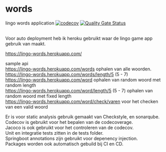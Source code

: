 # words
lingo words application
[![codecov](https://codecov.io/gh/jacocloeteHU/words/branch/master/graph/badge.svg?token=01QIR7QIV6)](https://codecov.io/gh/jacocloeteHU/words)
[![Quality Gate Status](https://sonarcloud.io/api/project_badges/measure?project=com.lingo%3Awords&metric=alert_status)](https://sonarcloud.io/dashboard?id=com.lingo%3Awords)

<br/>
Voor auto  deployment heb ik heroku gebruikt waar de lingo game app gebruik van maakt.<br/>

https://lingo-words.herokuapp.com/<br/>

sample api <br/>
https://lingo-words.herokuapp.com/words ophalen van alle woorden.<br/>
https://lingo-words.herokuapp.com/words/length/5    (5 - 7) <br/>
https://lingo-words.herokuapp.com/word            ophalen van random woord met random length <br/>
https://lingo-words.herokuapp.com/word/length/5     (5 - 7) ophalen van random woord met fixed length <br/>
https://lingo-words.herokuapp.com/word/check/varen  voor het checken van een valid woord<br/>

Er is voor static analysis gebruik gemaakt van Checkstyle, en sonarqube.<br/>
Codecov is gebruikt voor het bepalen van de codecoverage.<br/>
Jacoco is ook gebruikt voor het controleren van de codecov.<br/>
Unit en integratie tests zitten in de tests folder. <br/>
Springboot annotations zijn gebruikt voor depenency injection. <br/>
Packages worden ook automatisch gebuild bij CI en CD.<br/>
